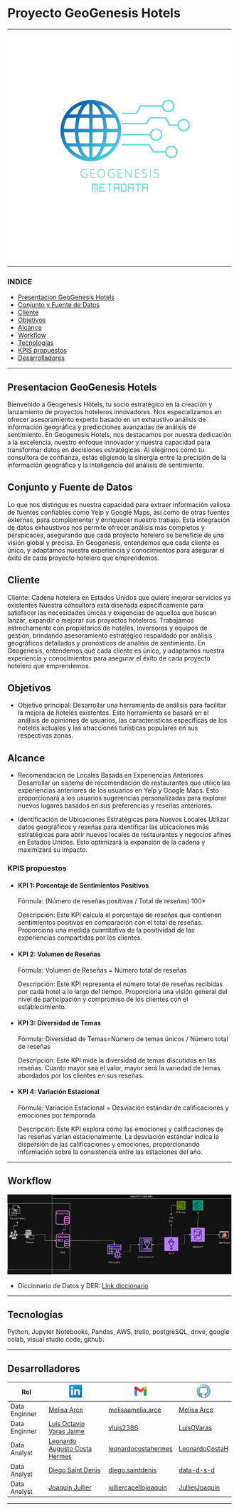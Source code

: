 # Proyecto GeoGenesis Hotels
---
<p align=center><img src=files\img/Geogenesis_logo.png><p>

---
### INDICE

- [Presentacion GeoGenesis Hotels](#presentacion-geogenesis-hotels)
- [Conjunto y Fuente de Datos](#conjunto-y-fuente-de-datos)
- [Cliente](#cliente)
- [Objetivos](#objetivos)
- [Alcance](#alcance)
- [Workflow](#workflow)
- [Tecnologías](#tecnologías)
- [KPIS propuestos](#kpis-propuestos)
- [Desarrolladores](#desarrolladores)

---

## Presentacion GeoGenesis Hotels

Bienvenido a Geogenesis Hotels, tu socio estratégico en la creación y lanzamiento de proyectos hoteleros innovadores. Nos especializamos en ofrecer asesoramiento experto basado en un exhaustivo análisis de información geográfica y predicciones avanzadas de análisis de sentimiento.
En Geogenesis Hotels, nos destacamos por nuestra dedicación a la excelencia, nuestro enfoque innovador y nuestra capacidad para transformar datos en decisiones estratégicas. Al elegirnos como tu consultora de confianza, estás eligiendo la sinergia entre la precisión de la información geográfica y la inteligencia del análisis de sentimiento.

## Conjunto y Fuente de Datos

Lo que nos distingue es nuestra capacidad para extraer información valiosa de fuentes confiables como Yelp y Google Maps, así como de otras fuentes externas, para complementar y enriquecer nuestro trabajo. Esta integración de datos exhaustivos nos permite ofrecer análisis más completos y perspicaces, asegurando que cada proyecto hotelero se beneficie de una visión global y precisa. En Geogenesis, entendemos que cada cliente es único, y adaptamos nuestra experiencia y conocimientos para asegurar el éxito de cada proyecto hotelero que emprendemos.

## Cliente


Cliente: 
Cadena hotelera en Estados Unidos que quiere mejorar servicios ya existentes
Nuestra consultora está diseñada específicamente para satisfacer las necesidades únicas y exigencias de aquellos que buscan lanzar, expandir o mejorar sus proyectos hoteleros. Trabajamos estrechamente con propietarios de hoteles, inversores y equipos de gestión, brindando asesoramiento estratégico respaldado por análisis geográficos detallados y pronósticos de análisis de sentimiento. En Geogenesis, entendemos que cada cliente es único, y adaptamos nuestra experiencia y conocimientos para asegurar el éxito de cada proyecto hotelero que emprendemos.

## Objetivos

- Objetivo principal: Desarrollar una herramienta de análisis para facilitar la mejora de hoteles existentes. Esta herramienta se basará en el análisis de opiniones de usuarios, las características específicas de los hoteles actuales y las atracciones turísticas populares en sus respectivas zonas.

## Alcance 

- Recomendación de Locales Basada en Experiencias Anteriores
Desarrollar un sistema de recomendación de restaurantes que utilice las experiencias anteriores de los usuarios en Yelp y Google Maps. Esto proporcionará a los usuarios sugerencias personalizadas para explorar nuevos lugares basados en sus preferencias y reseñas anteriores.

- Identificación de Ubicaciones Estratégicas para Nuevos Locales
Utilizar datos geográficos y reseñas para identificar las ubicaciones más estratégicas para abrir nuevos locales de restaurantes y negocios afines en Estados Unidos. Esto optimizará la expansión de la cadena y maximizará su impacto.

### KPIS propuestos

- #### KPI 1: Porcentaje de Sentimientos Positivos
    Fórmula: 
        (Número de reseñas positivas / Total de reseñas) 100*

    Descripción:
        Este KPI calcula el porcentaje de reseñas que contienen sentimientos positivos en comparación con el total de reseñas. Proporciona una medida cuantitativa de la positividad de las experiencias compartidas por los clientes.

- #### KPI 2: Volumen de Reseñas
    Fórmula:
        Volumen de Reseñas = Número total de reseñas


    Descripción:
        Este KPI representa el número total de reseñas recibidas por cada hotel a lo largo del tiempo. Proporciona una visión general del nivel de participación y compromiso de los clientes con el establecimiento.

- #### KPI 3: Diversidad de Temas
    Fórmula:
        Diversidad de Temas=Número de temas únicos / Número total de reseñas

    Descripción:
        Este KPI mide la diversidad de temas discutidos en las reseñas. Cuanto mayor sea el valor, mayor será la variedad de temas abordados por los clientes en sus reseñas.

- #### KPI 4: Variación Estacional
    Fórmula:
        Variación Estacional = Desviación estándar de calificaciones y emociones por temporada

    Descripción:
        Este KPI explora cómo las emociones y calificaciones de las reseñas varían estacionalmente. La desviación estándar indica la dispersión de las calificaciones y emociones, proporcionando información sobre la consistencia entre las estaciones del año.
---

## Workflow

<p align=center><img src=files\img\workflow.jpeg><p>

- Diccionario de Datos y DER: [Link diccionario](https://drive.google.com/drive/folders/1kuQy_BOdoovmRketR3T8dd2RiRuLq-Rt?usp=sharing)

---

## Tecnologías

Python, Jupyter Notebooks, Pandas, AWS, trello, postgreSQL, drive, google colab, visual studio code, github.


---



## Desarrolladores


| Rol           | ![Linkedin](files\img/linkedin.png)                                        |![Gmail](files\img/gmail.png)         | ![GitHub](files\img/github.png)           | 
|---------------|-----------------------------                                         |--------------------------------|-------------------------------------|
| Data Enginner| [Melisa Arce](https://www.linkedin.com/in/melisaameliaarce/)          |[melisaamelia.arce](mailto:melisaamelia.arce@gmail.com) | [Melisa Arce](https://github.com/melisaameliaarce)  |
| Data Enginner| [Luis Octavio Varas Jaime](https://www.linkedin.com/in/luis-o-varas/) | [vluis2386](mailto:vluis2386@gmail.com) | [LuisOVaras](https://github.com/LuisOVaras) |
| Data Analyst| [Leonardo Augusto Costa Hermes](https://linkedin.com/in/leonardo-costa-672a3a1b9) | [leonardocostahermes](mailto:leonardocostahermes@gmail.com) | [LeonardoCostaH](https://gitHub.com/LeonardoCostaH/) |
| Data Analyst| [Diego Saint Denis](https://www.linkedin.com/in/diego-saint-denis/) | [diego.saintdenis](mailto:diego.saintdenis@gmail.com) | [data-d-s-d](https://github.com/data-d-s-d) |
| Data Analyst|  [Joaquín Jullier](https://www.linkedin.com/in/joaqu%C3%ADn-jullier-6179a4266/) |[julliercapellojoaquin](mailto:julliercapellojoaquin@gmail.com) | [JullierJoaquin](https://github.com/JullierJoaquin?tab=repositories)|
            

---


